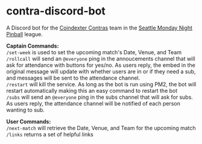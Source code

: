 # contra-discord-bot

A Discord bot for the [Coindexter Contras](https://www.mondaynightpinball.com/teams/CDC) team in the [Seattle Monday Night Pinball](https://www.mondaynightpinball.com/) league.

**Captain Commands:**  
`/set-week` is used to set the upcoming match's Date, Venue, and Team  
`/rollcall` will send an `@everyone` ping in the annoucements channel that will ask for attendance with buttons for yes/no. As users reply, the embed in the original message will update with whether users are in or if they need a sub, and messages will be sent to the attendance channel.  
`/restart` will kill the service. As long as the bot is run using PM2, the bot will restart automatically making this an easy command to restart the bot  
`/subs` will send an `@everyone` ping in the subs channel that will ask for subs. As users reply, the attendance channel will be notified of each person wanting to sub.

**User Commands:**  
`/next-match` will retrieve the Date, Venue, and Team for the upcoming match  
`/links` returns a set of helpful links 

